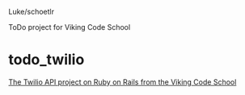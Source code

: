 Luke/schoetlr

ToDo project for Viking Code School



# todo_twilio

[The Twilio API project on Ruby on Rails from the Viking Code School](http://www.vikingcodeschool.com)
